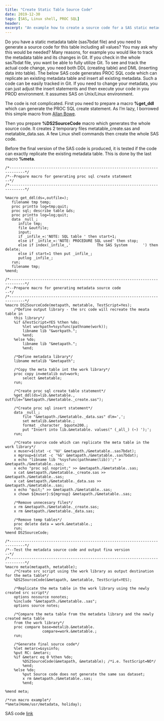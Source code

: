 ```yaml
---
title: "Create Static Table Source Code"
date: 2019-12-30
tags: [SAS, Linux shell, PROC SQL]
header:
excerpt: "An example how to create a source code for a SAS static metadata table."
---
```

Do you have a static metadata table (sas7bdat file) and you need to generate a source code for this table including all values? You may ask why this would be needed? Many reasons, for example you would like to track the metadata table and its changes in Git. If you check in the whole sas7bdat file, you want be able to fully utilize Git. To see and track the actual code change, you need both DDL (creating table) and DML (inserting data into table). The below SAS code generates PROC SQL code which can replicate an existing metadata table and insert all existing metadata. Such a code can be easily tracked in Git. If you need to change your metadata, you can just adjust the insert statements and then execute your code in you PROD environment. It assumes SAS on Unix/Linux environment.

The code is not complicated. First you need to prepare a macro **%get_ddl** which can generate the PROC SQL create statement. As I’m lazy, I borrowed this simple macro from [Allan Bowe](https://stackoverflow.com/users/66696/allan-bowe).

Then you prepare **%DS2SourceCode** macro which generates the whole source code. It creates 2 temporary files metatable_create.sas and metatable_data.sas. A few Linux shell commands then create the whole SAS code.

Before the final version of the SAS code is produced, it is tested if the code can exactly replicate the existing metadata table. This is done by the last macro **%meta**.

```sas
/*-----------------------------------------------------------------------------*/
/*--Prepare macro for generating proc sql create statement                   --*/
/*-----------------------------------------------------------------------------*/

%macro get_ddl(ds=,outfile=);
   filename tmp temp;
   proc printto log=tmp;quit;
   proc sql; describe table &ds;
   proc printto log=log;quit;
   data _null_;
      infile tmp;
      file &outfile;
      input;
      if _infile_=:'NOTE: SQL table ' then start+1;
      else if _infile_=:'NOTE: PROCEDURE SQL used' then stop;
      else if index(_infile_,'            The SAS System       ') then delete;
      else if start=1 then put _infile_;
      putlog _infile_;
   run;
   filename tmp;
%mend;

/*-----------------------------------------------------------------------------*/
/*--Prepare macro for generating metadata source code                        --*/
/*-----------------------------------------------------------------------------*/
%macro DS2SourceCode(metapath, metatable, TestScript=Yes);
	/*Define output library - the src code will recreate the meata table in
	this library*/
	%if &TestScript=YES %then %do;
		%let workpath=%sysfunc(pathname(work));
		libname lib "&workpath.";
		%end;
	%else %do;
		libname lib "&metapath.";
		%end;

	/*Define metadata library*/
	libname metalib "&metapath";

	/*Copy the meta table int the work library*/
	proc copy in=metalib out=work;
		select &metatable;
	run;

	/*Create proc sql create table statement*/
	%get_ddl(ds=lib.&metatable., outfile="&metapath./&metatable._create.sas");

	/*Create proc sql insert statement*/
	data _null_;
		file "&metapath./&metatable._data.sas" dlm=',';
		set metalib.&metatable.;
		format _character_ $quote200.;
		put "Insert into lib.&metatable. values(" (_all_) (~) ');';
	run;

	/*Create source code which can replicate the meta table in the work library*/
	x muser=$(stat -c '%U' &metapath./&metatable..sas7bdat);
	x mgroup=$(stat -c '%G' &metapath./&metatable..sas7bdat);
	x echo "libname lib '%sysfunc(pathname(lib))';" > &metapath./&metatable..sas;
	x echo "proc sql noprint;" >> &metapath./&metatable..sas;
	x cat &metapath./&metatable._create.sas >> &metapath./&metatable..sas;
	x cat &metapath./&metatable._data.sas >> &metapath./&metatable..sas;
	x echo "quit;" >> &metapath./&metatable..sas;
	x chown ${muser}:${mgroup} &metapath./&metatable..sas;

	/*Remove unnecesary files*/
	x rm &metapath./&metatable._create.sas;
	x rm &metapath./&metatable._data.sas;

	/*Remove temp tables*/
	proc delete data = work.&metatable.;
	run;
%mend DS2SourceCode;

/*-----------------------------------------------------------------------------*/
/*--Test the metadata source code and output fina version                    --*/
/*-----------------------------------------------------------------------------*/
%macro meta(metapath, metatable);
	/*Create src script using the work library as output destination for the meta table*/
	%DS2SourceCode(&metapath, &metatable, TestScript=YES);

	/*Replicate the meta table in the work library using the newly created src script*/
	options nosource nonotes;
	%include "&metapath./&metatable..sas";
	options source notes;

	/*Compare the meta table from the metadata library and the newly created meta table
	from the work library*/
	proc compare base=metalib.&metatable.
				 compare=work.&metatable.;
	run;

	/*Generate final source code*/
	%let metarc=&sysinfo;
	%put RC: &metarc;
	%if &metarc eq 0 %then %do;
		%DS2SourceCode(&metapath, &metatable); /*i.e. TestScript=NO*/
		%end;
	%else %do;
		%put Source code does not generate the same sas dataset;
		x rm &metapath./&metatable..sas;
		%end;

%mend meta;

/*run macro example*/
*%meta(Home/usr/metadata, holiday);
```
SAS code [link](https://github.com/VankatPetr/SAS/blob/master/StaticTableSourceCode/StaticTableSourceCode.sas)

